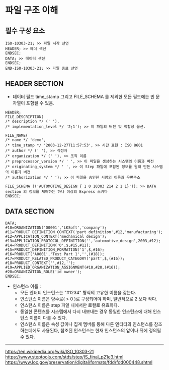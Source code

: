 # 파일 구조 이해

## 필수 구성 요소
```
ISO-10303-21; >> 파일 시작 선언
HEADER; >> 헤더 섹션
ENDSEC;
DATA; >> 데이터 섹션
ENDSEC;
END-ISO-10303-21; >> 파일 종료 선언
```

## HEADER SECTION
- 데이터 필드 time_stamp 그리고 FILE_SCHEMA 를 제외한 모든 필드에는 빈 문자열이 포함될 수 있음.
```
HEADER;
FILE_DESCRIPTION(
/* description */ (' '),
/* implementation_level */ '2;1'); >> 이 파일의 버전 및 적합성 옵션.

FILE_NAME(
/* name */ 'demo',
/* time_stamp */ '2003-12-27T11:57:53', >> 시간 표현 : ISO 8601
/* author */ (' '), >> 작성자
/* organization */ (' '), >> 조직 이름
/* preprocessor_version */ ' ', >> 이 파일을 생성하는 시스템의 이름과 버전
/* originating_system */ ' ', >> 이 Step 파일에 포함된 정보를 원래 만든 시스템의 이름과 버전
/* authorization */ ' '); >> 이 파일을 승인한 사람의 이름과 우편주소

FILE_SCHEMA (('AUTOMOTIVE_DESIGN { 1 0 10303 214 2 1 1}')); >> DATA section 의 정보를 제어하는 하나 이상의 Express 스키마
ENDSEC;
```

## DATA SECTION
```
DATA;
#10=ORGANIZATION('O0001','LKSoft','company');
#11=PRODUCT_DEFINITION_CONTEXT('part definition',#12,'manufacturing');
#12=APPLICATION_CONTEXT('mechanical design');
#13=APPLICATION_PROTOCOL_DEFINITION('','automotive_design',2003,#12);
#14=PRODUCT_DEFINITION('0',$,#15,#11);
#15=PRODUCT_DEFINITION_FORMATION('1',$,#16);
#16=PRODUCT('A0001','Test Part 1','',(#18));
#17=PRODUCT_RELATED_PRODUCT_CATEGORY('part',$,(#16));
#18=PRODUCT_CONTEXT('',#12,'');
#19=APPLIED_ORGANIZATION_ASSIGNMENT(#10,#20,(#16));
#20=ORGANIZATION_ROLE('id owner');
ENDSEC;
```
- 인스턴스 이름 : 
  - 모든 엔터티 인스턴스는 "#1234" 형식의 고유한 이름을 갖는다.
  - 인스턴스 이름은 양수로( > 0 )로 구성되어야 하며, 일반적으로 2 보다 작다.
  - 인스턴스 이름은 step 파일 내에서만 로컬로 유효하다.
  - 동일한 콘텐츠를 시스템에서 다시 내보내는 경우 동일한 인스턴스에 대해 인스턴스 이름이 다를 수 있다.
  - 인스턴스 이름은 속성 값이나 집계 멤버를 통해 다른 엔티티의 인스턴스를 참조하는데에도 사용된다, 참조된 인스턴스는 현재 인스턴스의 앞이나 뒤에 정의될 수 있다.

---

<a> https://en.wikipedia.org/wiki/ISO_10303-21  
<a> https://www.steptools.com/stds/step/IS_final_p21e3.html  
<a> https://www.loc.gov/preservation/digital/formats/fdd/fdd000448.shtml  

